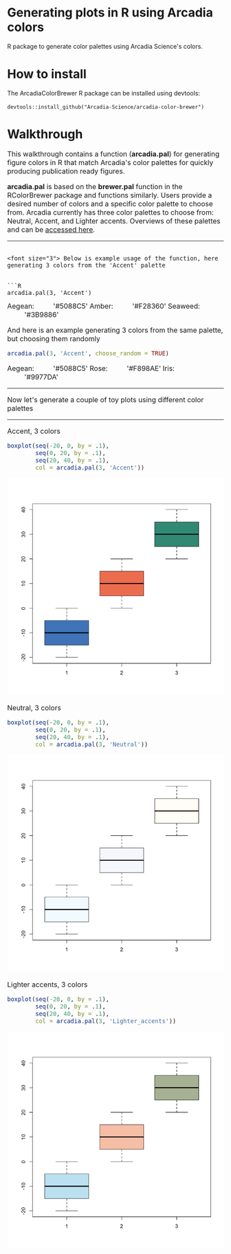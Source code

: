# Generating plots in R using Arcadia colors

R package to generate color palettes using Arcadia Science's colors.

# How to install

The ArcadiaColorBrewer R package can be installed using devtools:

`devtools::install_github("Arcadia-Science/arcadia-color-brewer")`

# Walkthrough

<font size="3"> This walkthrough contains a function (**arcadia.pal**) for generating figure colors in R that match Arcadia's color palettes for quickly producing publication ready figures. 

<font size="3"> **arcadia.pal** is based on the **brewer.pal** function in the RColorBrewer package and functions similarly. Users provide a desired number of colors and a specific color palette to choose from. Arcadia currently has three color palettes to choose from: Neutral, Accent, and Lighter accents. Overviews of these palettes and can be [accessed here](https://docs.google.com/document/d/1hqy8Oqeffj2sOPGTkusiNNslaV1WinCnWP0N_lzeNVU/edit).

---
```

<font size="3"> Below is example usage of the function, here generating 3 colors from the 'Accent' palette


```R
arcadia.pal(3, 'Accent')
```


<style>
.dl-inline {width: auto; margin:0; padding: 0}
.dl-inline>dt, .dl-inline>dd {float: none; width: auto; display: inline-block}
.dl-inline>dt::after {content: ":\0020"; padding-right: .5ex}
.dl-inline>dt:not(:first-of-type) {padding-left: .5ex}
</style><dl class=dl-inline><dt>Aegean</dt><dd>'#5088C5'</dd><dt>Amber</dt><dd>'#F28360'</dd><dt>Seaweed</dt><dd>'#3B9886'</dd></dl>



<font size="3"> And here is an example generating 3 colors from the same palette, but choosing them randomly


```R
arcadia.pal(3, 'Accent', choose_random = TRUE)
```


<style>
.dl-inline {width: auto; margin:0; padding: 0}
.dl-inline>dt, .dl-inline>dd {float: none; width: auto; display: inline-block}
.dl-inline>dt::after {content: ":\0020"; padding-right: .5ex}
.dl-inline>dt:not(:first-of-type) {padding-left: .5ex}
</style><dl class=dl-inline><dt>Aegean</dt><dd>'#5088C5'</dd><dt>Rose</dt><dd>'#F898AE'</dd><dt>Iris</dt><dd>'#9977DA'</dd></dl>



---

<font size="3"> Now let's generate a couple of toy plots using different color palettes

---

<font size="3"> Accent, 3 colors


```R
boxplot(seq(-20, 0, by = .1),
        seq(0, 20, by = .1),
        seq(20, 40, by = .1),
        col = arcadia.pal(3, 'Accent'))
```


    
![png](output_14_0.png)
    


<font size="3"> Neutral, 3 colors


```R
boxplot(seq(-20, 0, by = .1),
        seq(0, 20, by = .1),
        seq(20, 40, by = .1),
        col = arcadia.pal(3, 'Neutral'))
```


    
![png](output_16_0.png)
    


<font size="3"> Lighter accents, 3 colors


```R
boxplot(seq(-20, 0, by = .1),
        seq(0, 20, by = .1),
        seq(20, 40, by = .1),
        col = arcadia.pal(3, 'Lighter_accents'))
```


    
![png](output_18_0.png)
    


